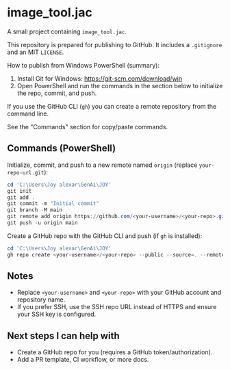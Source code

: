 # image_tool.jac

A small project containing `image_tool.jac`.

This repository is prepared for publishing to GitHub. It includes a `.gitignore` and an MIT `LICENSE`.

How to publish from Windows PowerShell (summary):

1. Install Git for Windows: https://git-scm.com/download/win
2. Open PowerShell and run the commands in the section below to initialize the repo, commit, and push.

If you use the GitHub CLI (`gh`) you can create a remote repository from the command line.

See the "Commands" section for copy/paste commands.

## Commands (PowerShell)

Initialize, commit, and push to a new remote named `origin` (replace `your-repo-url.git`):

```powershell
cd 'C:\Users\Joy alexar\GenAi\JOY'
git init
git add .
git commit -m "Initial commit"
git branch -M main
git remote add origin https://github.com/<your-username>/<your-repo>.git
git push -u origin main
```

Create a GitHub repo with the GitHub CLI and push (if `gh` is installed):

```powershell
cd 'C:\Users\Joy alexar\GenAi\JOY'
gh repo create <your-username>/<your-repo> --public --source=. --remote=origin --push
```

## Notes
- Replace `<your-username>` and `<your-repo>` with your GitHub account and repository name.
- If you prefer SSH, use the SSH repo URL instead of HTTPS and ensure your SSH key is configured.

## Next steps I can help with
- Create a GitHub repo for you (requires a GitHub token/authorization).
- Add a PR template, CI workflow, or more docs.
